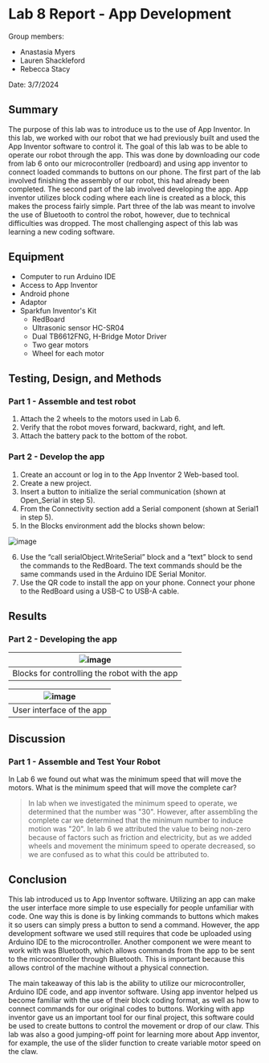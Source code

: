 # Lab 8 Report - App Development

Group members:
* Anastasia Myers
* Lauren Shackleford
* Rebecca Stacy

Date: 3/7/2024

## Summary
The purpose of this lab was to introduce us to the use of App Inventor. In this lab, we worked with our robot that we had previously built and used the App Inventor software to control it. The goal of this lab was to be able to operate our robot through the app. This was done by downloading our code from lab 6 onto our microcontroller (redboard) and using app inventor to connect loaded commands to buttons on our phone. The first part of the lab involved finishing the assembly of our robot, this had already been completed. The second part of the lab involved developing the app. App inventor utilizes block coding where each line is created as a block, this makes the process fairly simple. Part three of the lab was meant to involve the use of Bluetooth to control the robot, however, due to technical difficulties was dropped. The most challenging aspect of this lab was learning a new coding software.


## Equipment

- Computer to run Arduino IDE
- Access to App Inventor
- Android phone
- Adaptor
- Sparkfun Inventor's Kit
  - RedBoard
  - Ultrasonic sensor HC-SR04
  - Dual TB6612FNG, H-Bridge Motor Driver
  - Two gear motors
  - Wheel for each motor

## Testing, Design, and Methods

### Part 1 - Assemble and test robot

1. Attach the 2 wheels to the motors used in Lab 6.
2. Verify that the robot moves forward, backward, right, and left.
3. Attach the battery pack to the bottom of the robot. 

### Part 2 - Develop the app

1. Create an account or log in to the App Inventor 2 Web-based tool.
2. Create a new project.
3. Insert a button to initialize the serial communication (shown at Open_Serial in step 5). 
4. From the Connectivity section add a Serial component (shown at Serial1 in step 5). 
5. In the Blocks environment add the blocks shown below:

![image](https://github.com/Perc312/BAE305-SP24-Lab8/assets/156240511/21f9b9f8-94bd-4c2c-b6e4-191e4d5ae541)

6. Use the “call serialObject.WriteSerial” block and a “text” block to send the commands to the RedBoard. The text commands should be the same commands used in the Arduino IDE Serial Monitor. 
7. Use the QR code to install the app on your phone. Connect your phone to the RedBoard using a USB-C to USB-A cable. 




## Results
### Part 2 - Developing the app

| ![image](https://github.com/Perc312/BAE305-SP24-Lab8/assets/156240511/15fb0448-7c61-4061-9785-303ec838a527) |
| :---: |
| Blocks for controlling the robot with the app |

| ![image](https://github.com/Perc312/BAE305-SP24-Lab8/assets/156240511/b9e9882f-3abb-4476-ba68-1d60237218d6) |
| :---: |
| User interface of the app |

## Discussion

### Part 1 - Assemble and Test Your Robot
In Lab 6 we found out what was the minimum speed that will move the motors. What is the minimum speed that will move the complete car?
> In lab when we investigated the minimum speed to operate, we determined that the number was "30". However, after assembling the complete car we determined that the minimum number to induce motion was "20". In lab 6 we attributed the value to being non-zero because of factors such as friction and electricity, but as we added wheels and movement the minimum speed to operate decreased, so we are confused as to what this could be attributed to.

## Conclusion

This lab introduced us to App Inventor software. Utilizing an app can make the user interface more simple to use especially for people unfamiliar with code. One way this is done is by linking commands to buttons which makes it so users can simply press a button to send a command. However, the app development software we used still requires that code be uploaded using Arduino IDE to the microcontroller. Another component we were meant to work with was Bluetooth, which allows commands from the app to be sent to the microcontroller through Bluetooth. This is important because this allows control of the machine without a physical connection.

The main takeaway of this lab is the ability to utilize our microcontroller, Arduino IDE code, and app inventor software. Using app inventor helped us become familiar with the use of their block coding format, as well as how to connect commands for our original codes to buttons. Working with app inventor gave us an important tool for our final project, this software could be used to create buttons to control the movement or drop of our claw. This lab was also a good jumping-off point for learning more about App inventor, for example, the use of the slider function to create variable motor speed on the claw. 

